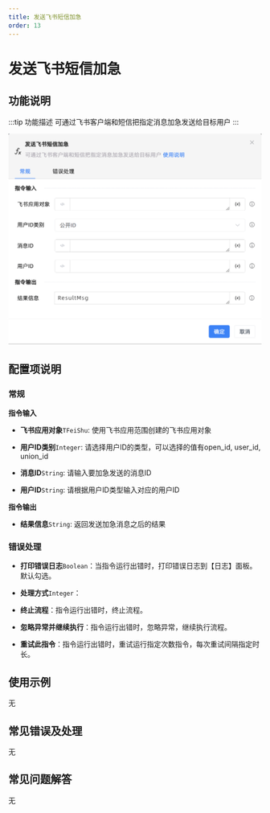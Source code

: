 ```yaml
---
title: 发送飞书短信加急
order: 13
---
```


# 发送飞书短信加急

## 功能说明

:::tip 功能描述
可通过飞书客户端和短信把指定消息加急发送给目标用户
:::

![发送飞书短信加急](../../../assets/发送飞书短信加急_command.png)

## 配置项说明

### 常规

**指令输入**

- **飞书应用对象**`TFeiShu`: 使用飞书应用范围创建的飞书应用对象

- **用户ID类别**`Integer`: 请选择用户ID的类型，可以选择的值有open_id, user_id, union_id

- **消息ID**`String`: 请输入要加急发送的消息ID

- **用户ID**`String`: 请根据用户ID类型输入对应的用户ID


**指令输出**

- **结果信息**`String`: 返回发送加急消息之后的结果

### 错误处理

- **打印错误日志**`Boolean`：当指令运行出错时，打印错误日志到【日志】面板。默认勾选。

- **处理方式**`Integer`：

 - **终止流程**：指令运行出错时，终止流程。

 - **忽略异常并继续执行**：指令运行出错时，忽略异常，继续执行流程。

 - **重试此指令**：指令运行出错时，重试运行指定次数指令，每次重试间隔指定时长。

## 使用示例
无

## 常见错误及处理

无

## 常见问题解答

无

